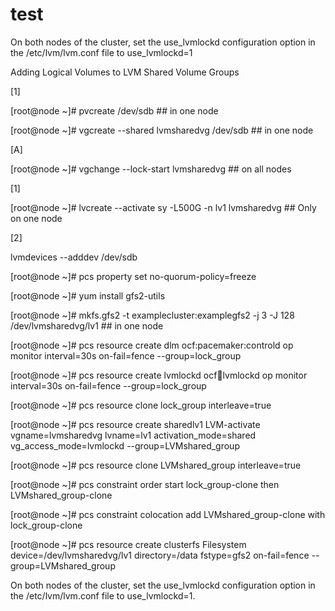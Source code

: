 # test
On both nodes of the cluster, set the use_lvmlockd configuration option in the /etc/lvm/lvm.conf file to use_lvmlockd=1
 
Adding Logical Volumes to LVM Shared Volume Groups

[1]

[root@node ~]# pvcreate /dev/sdb  ## in one node 

[root@node ~]# vgcreate --shared lvmsharedvg  /dev/sdb ## in one node 

[A]

[root@node ~]# vgchange --lock-start lvmsharedvg   ## on all nodes 

[1]

[root@node ~]# lvcreate --activate sy -L500G -n lv1 lvmsharedvg ## Only on one node
 
[2]

lvmdevices --adddev /dev/sdb
 
 
[root@node ~]# pcs property set no-quorum-policy=freeze

[root@node ~]# yum install gfs2-utils

[root@node ~]# mkfs.gfs2 -t examplecluster:examplegfs2  -j 3 -J 128 /dev/lvmsharedvg/lv1   ## in one node 

[root@node ~]# pcs resource create dlm ocf:pacemaker:controld  op monitor interval=30s on-fail=fence --group=lock_group

[root@node ~]# pcs resource create lvmlockd ocf:heartbeat:lvmlockd op monitor interval=30s on-fail=fence --group=lock_group

[root@node ~]# pcs resource clone lock_group interleave=true

[root@node ~]# pcs resource create sharedlv1 LVM-activate vgname=lvmsharedvg lvname=lv1 activation_mode=shared vg_access_mode=lvmlockd  --group=LVMshared_group

[root@node ~]# pcs resource clone LVMshared_group interleave=true

[root@node ~]# pcs constraint order start  lock_group-clone then LVMshared_group-clone

[root@node ~]# pcs constraint colocation add  LVMshared_group-clone with lock_group-clone

[root@node ~]# pcs resource create clusterfs Filesystem  device=/dev/lvmsharedvg/lv1 directory=/data fstype=gfs2 on-fail=fence --group=LVMshared_group

 
On both nodes of the cluster, set the use_lvmlockd configuration option in the /etc/lvm/lvm.conf file to use_lvmlockd=1.
 
